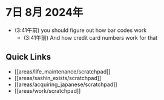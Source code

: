 # 7日 8月 2024年
- (3:41午前) you should figure out how bar codes work
  - (3:41午前) And how credit card numbers work for that 

 



## Quick Links
- [[areas/life_maintenance/scratchpad]]
- [[areas/sashin_exists/scratchpad]]
- [[areas/acquiring_japanese/scratchpad]]
- [[areas/work/scratchpad]]
